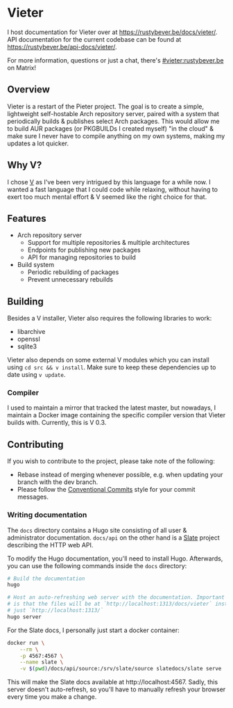 # Vieter

I host documentation for Vieter over at https://rustybever.be/docs/vieter/. API
documentation for the current codebase can be found at
https://rustybever.be/api-docs/vieter/.

For more information, questions or just a chat, there's
[#vieter:rustybever.be](https://matrix.to/#/#vieter:rustybever.be) on Matrix!

## Overview

Vieter is a restart of the Pieter project. The goal is to create a simple,
lightweight self-hostable Arch repository server, paired with a system that
periodically builds & publishes select Arch packages. This would allow me to
build AUR packages (or PKGBUILDs I created myself) "in the cloud" & make sure I
never have to compile anything on my own systems, making my updates a lot
quicker.

## Why V?

I chose [V](https://vlang.io/) as I've been very intrigued by this language for
a while now. I wanted a fast language that I could code while relaxing, without
having to exert too much mental effort & V seemed like the right choice for
that.

## Features

* Arch repository server
    * Support for multiple repositories & multiple architectures
    * Endpoints for publishing new packages
    * API for managing repositories to build
* Build system
    * Periodic rebuilding of packages
    * Prevent unnecessary rebuilds

## Building

Besides a V installer, Vieter also requires the following libraries to work:

* libarchive
* openssl
* sqlite3

Vieter also depends on some external V modules which you can install using `cd
src && v install`. Make sure to keep these dependencies up to date using `v
update`.

### Compiler

I used to maintain a mirror that tracked the latest master, but nowadays, I
maintain a Docker image containing the specific compiler version that Vieter
builds with. Currently, this is V 0.3.

## Contributing

If you wish to contribute to the project, please take note of the following:

* Rebase instead of merging whenever possible, e.g. when updating your branch
  with the dev branch.
* Please follow the
  [Conventional Commits](https://www.conventionalcommits.org/) style for your
  commit messages.

### Writing documentation

The `docs` directory contains a Hugo site consisting of all user &
administrator documentation. `docs/api` on the other hand is a
[Slate](https://github.com/slatedocs/slate) project describing the HTTP web
API.

To modify the Hugo documentation, you'll need to install Hugo. Afterwards, you
can use the following commands inside the `docs` directory:

```sh
# Build the documentation
hugo

# Host an auto-refreshing web server with the documentation. Important to note
# is that the files will be at `http://localhost:1313/docs/vieter` instead of
# just `http://localhost:1313/`
hugo server
```

For the Slate docs, I personally just start a docker container:

```sh
docker run \
    --rm \
    -p 4567:4567 \
    --name slate \
    -v $(pwd)/docs/api/source:/srv/slate/source slatedocs/slate serve
```

This will make the Slate docs available at http://localhost:4567. Sadly, this
server doesn't auto-refresh, so you'll have to manually refresh your browser
every time you make a change.
